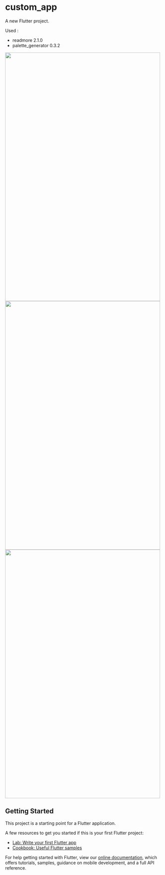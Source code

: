 # custom_app

A new Flutter project.

Used : 
  - readmore 2.1.0
  - palette_generator 0.3.2  

<img src="https://user-images.githubusercontent.com/70916991/150559212-958d6b4f-6366-4d55-b38a-c1013d69b71f.jpeg" width="500" height="800">

<img src="https://user-images.githubusercontent.com/70916991/150559223-8f4f83a5-a094-427b-8818-9f91614e9665.jpeg" width="500" height="800">

<img src="https://user-images.githubusercontent.com/70916991/150559243-9175bee3-be0a-4ff7-b2af-46e9d1cbe8eb.jpeg" width="500" height="800">



## Getting Started

This project is a starting point for a Flutter application.

A few resources to get you started if this is your first Flutter project:

- [Lab: Write your first Flutter app](https://flutter.dev/docs/get-started/codelab)
- [Cookbook: Useful Flutter samples](https://flutter.dev/docs/cookbook)

For help getting started with Flutter, view our
[online documentation](https://flutter.dev/docs), which offers tutorials,
samples, guidance on mobile development, and a full API reference.
